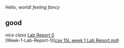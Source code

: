 Hello, world! 
*feeling fancy*
## good
*nice class*
[Lab Report 0](https://minyanshi1105.github.io/cse15l-lab-reports/lab-report-1-week-0.html)\
[Week-1-Lab-Report-1]([cse 15L week 1 Lab Report.md](https://github.com/minyanshi1105/cse15l-lab-reports/blob/0d8cd3c384737bf4b6fbb14ca1914adabd9e45d1/cse%2015L%20week%201%20Lab%20Report.md))
